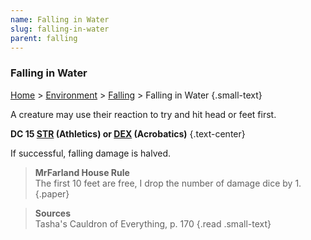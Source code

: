 ```yaml
---
name: Falling in Water
slug: falling-in-water
parent: falling
---
```

### Falling in Water
[Home](dm-operations-center) > [Environment](environment) > [Falling](falling)  > Falling in Water {.small-text}

A creature may use their reaction to try and hit head or feet first.

**DC 15 [STR](STRENGTH) (Athletics) or [DEX](DEXTERITY) (Acrobatics)** {.text-center}

If successful, falling damage is halved.

> **MrFarland House Rule**<br/>
> The first 10 feet are free, I drop the number of damage dice by 1.
{.paper}

> **Sources** <br/>
> Tasha's Cauldron of Everything, p. 170
{.read .small-text}
